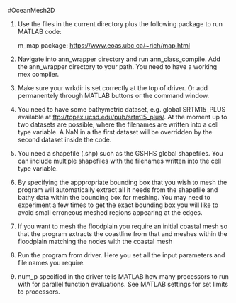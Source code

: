 #OceanMesh2D
1. Use the files in the current directory plus the following package to run MATLAB code:

   m_map package: https://www.eoas.ubc.ca/~rich/map.html

2. Navigate into ann_wrapper directory and run ann_class_compile. Add the ann_wrapper directory to your path. You need to have a working mex compiler. 
  
3. Make sure your wrkdir is set correctly at the top of driver. Or add permanentely through MATLAB buttons or the command window.
  
4. You need to have some bathymetric dataset, e.g. global SRTM15_PLUS available at ftp://topex.ucsd.edu/pub/srtm15_plus/.
   At the moment up to two datasets are possible, where the filenames are written into a cell type variable. A NaN in a the first dataset will be overridden by the second dataset inside the code. 

5. You need a shapefile (.shp) such as the GSHHS global shapefiles. You can include multiple shapefiles with the filenames written into the cell type variable. 
   
6. By specifying the apppropriate bounding box that you wish to mesh the program will automatically extract all it needs from the shapefile and bathy data within the bounding box for meshing.
   You may need to experiment a few times to get the exact bounding box you will like to avoid small erroneous meshed regions appearing at the edges.

7. If you want to mesh the floodplain you require an initial coastal mesh so that the program extracts the coastline from that and meshes within the floodplain matching the nodes with the coastal mesh

8. Run the program from driver. Here you set all the input parameters and file names you require.  

9. num_p specified in the driver tells MATLAB how many processors to run with for parallel function evaluations. See MATLAB settings for set limits to processors. 

